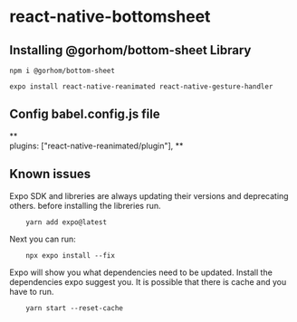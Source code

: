 # react-native-bottomsheet

## Installing @gorhom/bottom-sheet Library
```
npm i @gorhom/bottom-sheet
```

```
expo install react-native-reanimated react-native-gesture-handler

```

## Config babel.config.js file 
**    
plugins: ["react-native-reanimated/plugin"],
**
## Known issues

Expo SDK and libreries are always updating their versions and deprecating others. before installing the libreries run.

```
    yarn add expo@latest
```

Next you can run:

```
    npx expo install --fix
```

Expo will show you what dependencies need to be updated. Install the dependencies expo suggest you. It is possible that there is cache and you have to run.

```
    yarn start --reset-cache
```
